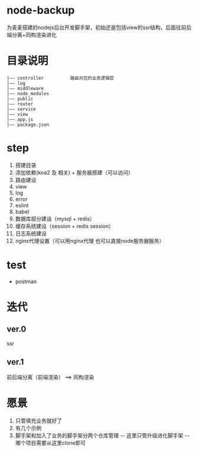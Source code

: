 # node-backup
为麦麦搭建的nodejs后台开发脚手架，初始还是包括view的ssr结构，后面往前后端分离+同构渲染进化

# 目录说明
```
|—— controller          路由对应的业务逻辑层
|—— log
|—— middleware
|—— node_modules
|—— public
|—— router
|—— service
|—— view
|—— app.js
|—— package.json
```

# step
1. 搭建目录
2. 添加依赖(koa2 及 相关) + 服务器搭建（可以访问）
3. 路由建设
4. view
5. log
6. error
7. eslint
8. babel
9. 数据库部分建设（mysql + redis）
10. 缓存系统建设（session + redis session）
11. 日志系统建设
12. nginx代理设置（可以用nginx代理 也可以直接node服务器服务）

# test
* postman

# 迭代

## ver.0
ssr

## ver.1 
前后端分离（前端渲染） ==>  同构渲染


# 愿景
1. 只管填充业务就好了
2. 有几个示例
3. 脚手架和加入了业务的脚手架分两个仓库管理 -- 这里只管升级进化脚手架 -- 哪个项目需要从这里clone即可
